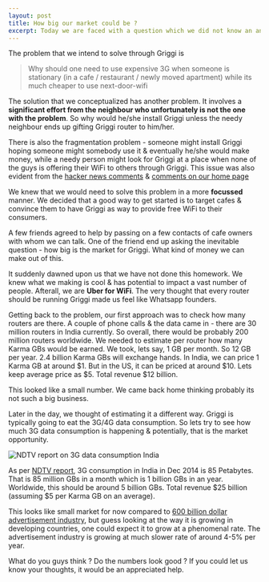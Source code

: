 ```yaml
---
layout: post
title: How big our market could be ?
excerpt: Today we are faced with a question which we did not know an answer upfront. We have figured some numbers & we would need your help to validate the number.
---
```

<p style="text-align:center">
	<i class="fa fa-pie-chart fa-6" style="font-size: 20em; color: #62cb31"></i>
</p>

The problem that we intend to solve through Griggi is 

> Why should one need to use expensive 3G when someone is stationary (in a cafe / restaurant / newly moved apartment) while its much cheaper to use next-door-wifi

The solution that we conceptualized has another problem. It involves a **significant effort from the neighbour who unfortunately is not the one with the problem**. So why would he/she install Griggi unless the needy neighbour ends up gifting Griggi router to him/her.

There is also the fragmentation problem - someone might install Griggi hoping someone might somebody use it & eventually he/she would make money, while a needy person might look for Griggi at a place when none of the guys is offering their WiFi to others through Griggi. This issue was also evident from the [hacker news comments](https://news.ycombinator.com/item?id=9776501) & [comments on our home page](http://griggi.com#contact)

We knew that we would need to solve this problem in a more **focussed** manner. We decided that a good way to get started is to target cafes & convince them to have Griggi as way to provide free WiFi to their consumers. 

A few friends agreed to help by passing on a few contacts of cafe owners with whom we can talk. One of the friend end up asking the inevitable question - how big is the market for Griggi. What kind of money we can make out of this. 

It suddenly dawned upon us that we have not done this homework. We knew what we making is cool & has potential to impact a vast number of people. Afterall, we are **Uber for WiFi**. The very thought that every router should be running Griggi made us feel like Whatsapp founders. 

Getting back to the problem, our first approach was to check how many routers are there. A couple of phone calls & the data came in - there are 30 million routers in India currently. So overall, there would be probably 200 million routers worldwide. We needed to estimate per router how many Karma GBs would be earned. We took, lets say, 1 GB per month. So 12 GB per year. 2.4 billion Karma GBs will exchange hands. In India, we can price 1 Karma GB at around $1. But in the US, it can be priced at around $10. Lets keep average price as $5. Total revenue $12 billion. 

This looked like a small number. We came back home thinking probably its not such a big business. 

Later in the day, we thought of estimating it a different way. Griggi is typically going to eat the 3G/4G data consumption. So lets try to see how much 3G data consumption is happening & potentially, that is the market opportunity.

![NDTV report on 3G data consumption India](http://images.indianexpress.com/2015/02/nokia-mobile-broadband-india-traffic-index-large.jpg?w=600)

 As per [NDTV report](http://indianexpress.com/article/technology/technology-others/3g-finally-becomes-mainstream-in-india-report/), 3G consumption in India in Dec 2014 is 85 Petabytes. That is 85 million GBs in a month which is 1 billion GBs in an year. Worldwide, this should be around 5 billion GBs. Total revenue $25 billion (assuming $5 per Karma GB on an average).

This looks like small market for now compared to [600 billion dollar advertisement industry](http://www.emarketer.com/Article/Advertisers-Will-Spend-Nearly-600-Billion-Worldwide-2015/1011691), but guess looking at the way it is growing in developing countries, one could expect it to grow at a phenomenal rate. The advertisement industry is growing at much slower rate of around 4-5% per year. 

What do you guys think ? Do the numbers look good ? If you could let us know your thoughts, it would be an appreciated help.
